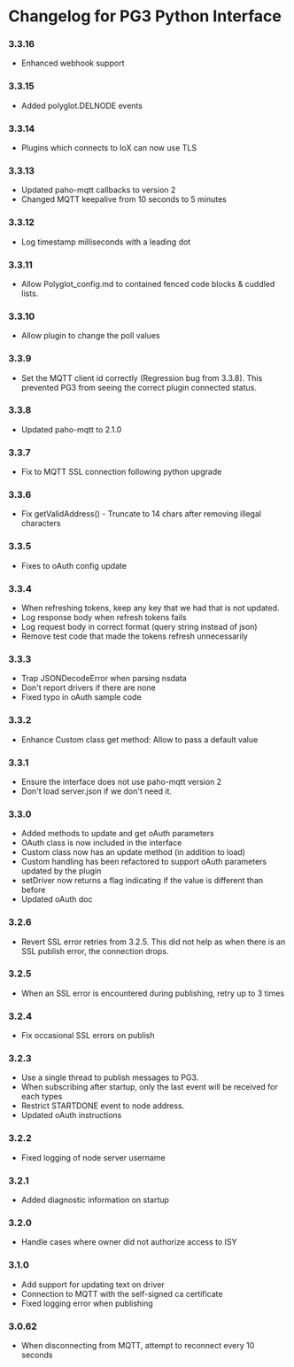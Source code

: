 # **Changelog for PG3 Python Interface**

### 3.3.16
- Enhanced webhook support

### 3.3.15
- Added polyglot.DELNODE events

### 3.3.14
- Plugins which connects to IoX can now use TLS

### 3.3.13
- Updated paho-mqtt callbacks to version 2
- Changed MQTT keepalive from 10 seconds to 5 minutes

### 3.3.12
- Log timestamp milliseconds with a leading dot

### 3.3.11
- Allow Polyglot_config.md to contained fenced code blocks & cuddled lists.

### 3.3.10
- Allow plugin to change the poll values

### 3.3.9
- Set the MQTT client id correctly (Regression bug from 3.3.8). This prevented PG3 from seeing the correct plugin connected status.

### 3.3.8
- Updated paho-mqtt to 2.1.0

### 3.3.7
- Fix to MQTT SSL connection following python upgrade

### 3.3.6
- Fix getValidAddress() - Truncate to 14 chars after removing illegal characters

### 3.3.5
- Fixes to oAuth config update 

### 3.3.4
- When refreshing tokens, keep any key that we had that is not updated.
- Log response body when refresh tokens fails
- Log request body in correct format (query string instead of json)
- Remove test code that made the tokens refresh unnecessarily

### 3.3.3
- Trap JSONDecodeError when parsing nsdata
- Don't report drivers if there are none
- Fixed typo in oAuth sample code

### 3.3.2
- Enhance Custom class get method: Allow to pass a default value

### 3.3.1
- Ensure the interface does not use paho-mqtt version 2 
- Don't load server.json if we don't need it.

### 3.3.0
- Added methods to update and get oAuth parameters 
- OAuth class is now included in the interface
- Custom class now has an update method (in addition to load)
- Custom handling has been refactored to support oAuth parameters updated by the plugin
- setDriver now returns a flag indicating if the value is different than before
- Updated oAuth doc

### 3.2.6
- Revert SSL error retries from 3.2.5. This did not help as when there is an SSL publish error, the connection drops. 

### 3.2.5
- When an SSL error is encountered during publishing, retry up to 3 times

### 3.2.4
- Fix occasional SSL errors on publish

### 3.2.3
- Use a single thread to publish messages to PG3.
- When subscribing after startup, only the last event will be received for each types 
- Restrict STARTDONE event to node address.
- Updated oAuth instructions

### 3.2.2
- Fixed logging of node server username

### 3.2.1
- Added diagnostic information on startup

### 3.2.0
- Handle cases where owner did not authorize access to ISY

### 3.1.0
- Add support for updating text on driver
- Connection to MQTT with the self-signed ca certificate
- Fixed logging error when publishing

### 3.0.62
- When disconnecting from MQTT, attempt to reconnect every 10 seconds 
